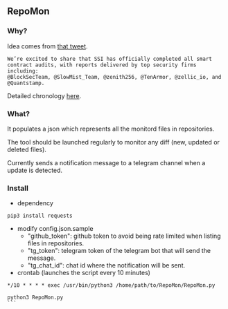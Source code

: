 
## RepoMon

### Why?

Idea comes from [that tweet](https://x.com/SoSoValue/status/1910518663893180888).
```
We’re excited to share that SSI has officially completed all smart contract audits, with reports delivered by top security firms including: 
@BlockSecTeam, @SlowMist_Team, @zenith256, @TenArmor, @zellic_io, and @Quantstamp.
```

Detailed chronology [here](https://sosovalue-white-paper.gitbook.io/sosovalue-whitepaper/9.-resources/9.2-audits).

### What?

It populates a json which represents all the monitord files in repositories.

The tool should be launched regularly to monitor any diff (new, updated or deleted files).

Currently sends a notification message to a telegram channel when a update is detected.


### Install
- dependency
```
pip3 install requests
```
- modify config.json.sample
    - "github_token": github token to avoid being rate limited when listing files in repositories.
    - "tg_token": telegram token of the telegram bot that will send the message.
    -  "tg_chat_id": chat id where the notification will be sent.
- crontab (launches the script every 10 minutes)
```
*/10 * * * * exec /usr/bin/python3 /home/path/to/RepoMon/RepoMon.py
```

````
python3 RepoMon.py
```